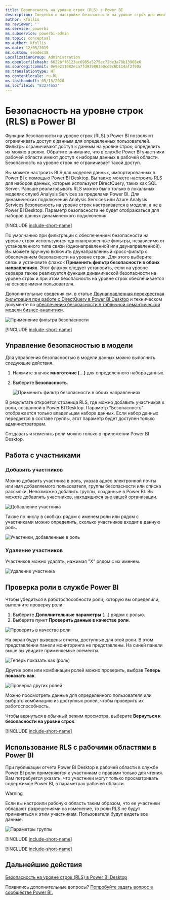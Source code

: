 ```yaml
---
title: Безопасность на уровне строк (RLS) в Power BI
description: Сведения о настройке безопасности на уровне строк для импортированных наборов данных и DirectQuery в службе Power BI.
author: kfollis
ms.reviewer: ''
ms.service: powerbi
ms.subservice: powerbi-admin
ms.topic: conceptual
ms.author: kfollis
ms.date: 12/05/2019
ms.custom: seodec18
LocalizationGroup: Administration
ms.openlocfilehash: 6622bff6123ac6985a5275ec72be3a78b13908e6
ms.sourcegitcommit: 0e9e211082eca7fd939803e0cd9c6b114af2f90a
ms.translationtype: HT
ms.contentlocale: ru-RU
ms.lasthandoff: 05/13/2020
ms.locfileid: "83274652"
---
```

# <a name="row-level-security-rls-with-power-bi"></a>Безопасность на уровне строк (RLS) в Power BI

Функции безопасности на уровне строк (RLS) в Power BI позволяют ограничивать доступ к данным для определенных пользователей. Фильтры ограничивают доступ к данным на уровне строк; определить их можно в ролях. Обратите внимание, что в службе Power BI участники рабочей области имеют доступ к наборам данных в рабочей области. Безопасность на уровне строк не ограничивает такой доступ.

Вы можете настроить RLS для моделей данных, импортированных в Power BI с помощью Power BI Desktop. Вы также можете настроить RLS для наборов данных, которые используют DirectQuery, таких как SQL Server. Раньше реализовывать RLS можно было только в локальных моделях служб Analysis Services за пределами Power BI. Для динамических подключений Analysis Services или Azure Analysis Services безопасность на уровне строк настраивается в модели, а не в Power BI Desktop. Параметр безопасности не будет отображаться для наборов данных динамического подключения.

[!INCLUDE [include-short-name](../includes/rls-desktop-define-roles.md)]

По умолчанию при фильтрации с обеспечением безопасности на уровне строк используются однонаправленные фильтры, независимо от установленного типа связи (однонаправленной или двунаправленной). Вы можете вручную включить двунаправленный кросс-фильтр с обеспечением безопасности на уровне строк. Для этого выберите связь и установите флажок **Применить фильтр безопасности в обоих направлениях**. Этот флажок следует установить, если на уровне сервера также реализуется функция динамической безопасности на уровне строк и при этом безопасность на уровне строк обеспечивается на основе имени пользователя.

Дополнительные сведения см. в статье [Двунаправленная перекрестная фильтрация при работе с DirectQuery в Power BI Desktop](../transform-model/desktop-bidirectional-filtering.md) и техническом документе по [обеспечению безопасности в табличной семантической модели бизнес-аналитики](https://download.microsoft.com/download/D/2/0/D20E1C5F-72EA-4505-9F26-FEF9550EFD44/Securing%20the%20Tabular%20BI%20Semantic%20Model.docx).

![Применение фильтра безопасности](media/service-admin-rls/rls-apply-security-filter.png)


[!INCLUDE [include-short-name](../includes/rls-desktop-view-as-roles.md)]

## <a name="manage-security-on-your-model"></a>Управление безопасностью в модели

Для управления безопасностью в модели данных можно выполнить следующие действия.

1. Нажмите значок **многоточие (...)** для определенного набора данных.
2. Выберите **Безопасность**.
   
   ![Применить фильтр безопасности в обоих направлениях](media/service-admin-rls/rls-security.png)

В результате откроется страница RLS, где можно добавить участников к роли, созданной в Power BI Desktop. Параметр "Безопасность" отображается только владельцам набора данных. Если набор данных передается в составе группы, этот параметр будет доступен только администраторам. 

Создавать и изменять роли можно только в приложении Power BI Desktop.

## <a name="working-with-members"></a>Работа с участниками

### <a name="add-members"></a>Добавить участников

Можно добавить участника в роль, указав адрес электронной почты или имя добавляемого пользователя, группы безопасности или списка рассылки. Невозможно добавить группы, созданные в Power BI. Вы можете добавлять участников, [находящихся вне вашей организации](../guidance/whitepaper-azure-b2b-power-bi.md#data-security-for-external-partners).

![Добавление участника](media/service-admin-rls/rls-add-member.png)

Также по числу в скобках рядом с именем роли или рядом с участниками можно определить, сколько участников входит в данную роль.

![Участники, добавленные в роль](media/service-admin-rls/rls-member-count.png)

### <a name="remove-members"></a>Удаление участников

Участников можно удалять, нажимая "X" рядом с их именем. 

![Удаление участника](media/service-admin-rls/rls-remove-member.png)

## <a name="validating-the-role-within-the-power-bi-service"></a>Проверка роли в службе Power BI

Чтобы убедиться в работоспособности роли, которую вы определили, выполните проверку роли. 

1. Выберите **Дополнительные параметры** (...) рядом с ролью.
2. Выберите пункт **Проверить данные в качестве роли**.

![Проверить в качестве роли](media/service-admin-rls/rls-test-role.png)

На экран будут выведены отчеты, доступные для этой роли. В этом представлении панели мониторинга не представлены. На синей панели выше вы увидите применяемые элементы.

![Теперь показать как (роль)](media/service-admin-rls/rls-test-role2.png)

Другие роли или комбинации ролей можно проверить, выбрав **Теперь показать как**.

![Проверка других ролей](media/service-admin-rls/rls-test-role3.png)

Можно просмотреть данные для определенного пользователя или выбрать комбинацию из доступных ролей, чтобы проверить их работоспособность. 

Чтобы вернуться в обычный режим просмотра, выберите **Вернуться к безопасности на уровне строк**.

[!INCLUDE [include-short-name](../includes/rls-usernames.md)]

## <a name="using-rls-with-workspaces-in-power-bi"></a>Использование RLS с рабочими областями в Power BI

При публикации отчета Power BI Desktop в рабочей области в службе Power BI роли применяются к участникам с правами только для чтения. Вам потребуется указать, что участники могут только просматривать содержимое Power BI, в параметрах рабочей области.

> [!WARNING]
> Если вы настроили рабочую область таким образом, что ее участники обладают разрешениями на изменение, то роли RLS не будут применяться к этим участникам. Пользователи будут видеть все данные.

![Параметры группы](media/service-admin-rls/rls-group-settings.png)

[!INCLUDE [include-short-name](../includes/rls-limitations.md)]

[!INCLUDE [include-short-name](../includes/rls-faq.md)]

## <a name="next-steps"></a>Дальнейшие действия
[Безопасность на уровне строк (RLS) в Power BI Desktop](../create-reports/desktop-rls.md)  

Появились дополнительные вопросы? [Попробуйте задать вопрос в сообществе Power BI.](https://community.powerbi.com/)


